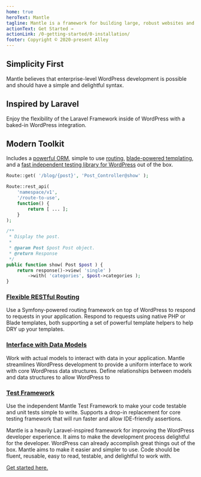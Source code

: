 ```yaml
---
home: true
heroText: Mantle
tagline: Mantle is a framework for building large, robust websites and applications with WordPress
actionText: Get Started →
actionLink: /0-getting-started/0-installation/
footer: Copyright © 2020-present Alley
---
```


<div class="features">
  <div class="feature">
    <h2>Simplicity First</h2>
    <p>Mantle believes that enterprise-level WordPress development is possible and should have a simple and delightful syntax.</p>
  </div>
  <div class="feature">
    <h2>Inspired by Laravel</h2>
    <p>Enjoy the flexibility of the Laravel Framework inside of WordPress with a baked-in WordPress integration.</p>
  </div>
  <div class="feature">
    <h2>Modern Toolkit</h2>
    <p>
      Includes a <a href="/3-models/0-models/">powerful ORM</a>, simple to use <a href="/2-basics/0-requests/">routing</a>,
			<a href="/2-basics/2-templating/">blade-powered templating</a>, and a <a href="/5-testing/0-testing/">fast independent testing library for WordPress</a> out of the box.
    </p>
  </div>
</div>

<div class="home-code">

```php
Route::get( '/blog/{post}', 'Post_Controller@show' );

Route::rest_api(
	'namespace/v1',
	'/route-to-use',
	function() {
		return [ ... ];
	}
);
```

```php
/**
 * Display the post.
 *
 * @param Post $post Post object.
 * @return Response
 */
public function show( Post $post ) {
	return response()->view( 'single' )
		->with( 'categories', $post->categories );
}
```

</div>

<div class="home-lower">

<div>

### [Flexible RESTful Routing](./2-basics/0-requests.md)

Use a Symfony-powered routing framework on top of WordPress to respond to
requests in your application. Respond to requests using native PHP or Blade templates, both supporting a set
of powerful template helpers to help DRY up your templates.

</div>

<div>

### [Interface with Data Models](./3-models/0-models.md)

Work with actual models to interact with data in your application. Mantle
streamlines WordPress development to provide a uniform interface to work with
core WordPress data structures. Define relationships between models and data structures to allow WordPress to

</div>

<div>

### [Test Framework](./5-testing/0-testing.md)

Use the independent Mantle Test Framework to make your code testable and unit tests simple
to write. Supports a drop-in replacement for core testing framework that will
run faster and allow IDE-friendly assertions.

</div>

</div>


<div class="goals">

Mantle is a heavily Laravel-inspired framework for improving the WordPress
developer experience. It aims to make the development process delightful for the
developer. WordPress can already accomplish great things out of the box. Mantle
aims to make it easier and simpler to use. Code should be fluent, reusable, easy
to read, testable, and delightful to work with.

[Get started here.](./0-getting-started/0-installation.md)

</div>
